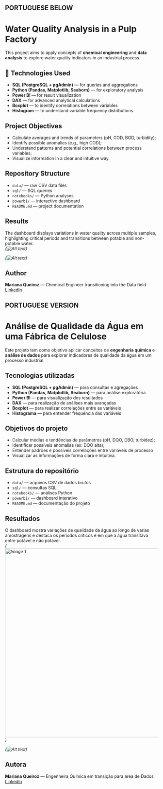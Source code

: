 ## PORTUGUESE BELOW 

# Water Quality Analysis in a Pulp Factory

This project aims to apply concepts of **chemical engineering** and **data analysis** to explore water quality indicators in an industrial process.

## 🧠 Technologies Used
- **SQL (PostgreSQL + pgAdmin)** — for queries and aggregations  
- **Python (Pandas, Matplotlib, Seaborn)** — for exploratory analysis  
- **Power BI** — for result visualization  
- **DAX** — for advanced analytical calculations  
- **Boxplot** — to identify correlations between variables  
- **Histogram** — to understand variable frequency distributions  

## Project Objectives
- Calculate averages and trends of parameters (pH, COD, BOD, turbidity);  
- Identify possible anomalies (e.g., high COD);  
- Understand patterns and potential correlations between process variables;  
- Visualize information in a clear and intuitive way.  

## Repository Structure
- `data/` — raw CSV data files  
- `sql/` — SQL queries  
- `notebooks/` — Python analyses  
- `powerbi/` — interactive dashboard  
- `README.md` — project documentation  

## Results
The dashboard displays variations in water quality across multiple samples, highlighting critical periods and transitions between potable and non-potable water.  
*(![Alt text](<Image 1.png>))*  

*(![Alt text](<Image 2.png>))*  

## Author
**Mariana Queiroz** — Chemical Engineer transitioning into the Data field  
[LinkedIn](https://www.linkedin.com/in/marianasimoesqueiroz/)

## PORTUGUESE VERSION

# Análise de Qualidade da Água em uma Fábrica de Celulose

Este projeto tem como objetivo aplicar conceitos de **engenharia química** e **análise de dados** para explorar indicadores de qualidade da água em um processo industrial.

## Tecnologias utilizadas
- **SQL (PostgreSQL + pgAdmin)** — para consultas e agregações
- **Python (Pandas, Matplotlib, Seaborn)** — para análise exploratória
- **Power BI** — para visualização dos resultados
- **DAX** — para realização de análises mais avançadas
- **Boxplot** — para realizar correlações entre as variáveis
- **Histograma** — para entender frequência das variáveis

## Objetivos do projeto
- Calcular médias e tendências de parâmetros (pH, DQO, DBO, turbidez);
- Identificar possíveis anomalias (ex: DQO alta);
- Entender padrões e possiveis correlações entre variáveis de processo
- Visualizar as informações de forma clara e intuitiva.

## Estrutura do repositório
- `data/` — arquivos CSV de dados brutos  
- `sql/` — consultas SQL  
- `notebooks/` — análises Python  
- `powerbi/` — dashboard interativo  
- `README.md` — documentação do projeto

## Resultados
O dashboard mostra variações de qualidade da água ao longo de varias amostragens e destaca os períodos críticos e em que a água transitava entre potável e não potável.  
*(<img width="1102" height="622" alt="Image 1" src="https://github.com/user-attachments/assets/475069a4-7724-4406-941c-62e317339cec" />)*  


*(![Alt text](<Image 2.png>))*  

## Autora
**Mariana Queiroz** — Engenheira Química em transição para área de Dados  
[LinkedIn](https://www.linkedin.com/in/marianasimoesqueiroz/)





